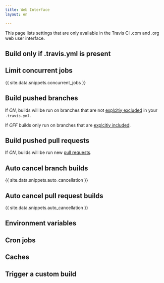 ```yaml
---
title: Web Interface
layout: en

---
```


This page lists settings that are only available in the Travis CI .com and .org web user interface.

## Build only if .travis.yml is present

## Limit concurrent jobs

{{ site.data.snippets.concurrent_jobs }}

## Build pushed branches

If *ON*, builds will be run on branches that are not [explcitiy excluded](/user/customizing-the-build/#Safelisting-or-blocklisting-branches) in your `.travis.yml`.

If *OFF* builds only run on branches that are [explcitiy included](/user/customizing-the-build/#Safelisting-or-blocklisting-branches).

## Build pushed pull requests

If *ON*, builds will be run new [pull requests](/user/pull-requests/).

## Auto cancel branch builds

{{ site.data.snippets.auto_cancellation }}

## Auto cancel pull request builds

{{ site.data.snippets.auto_cancellation }}

## Environment variables

## Cron jobs

## Caches

## Trigger a custom build
